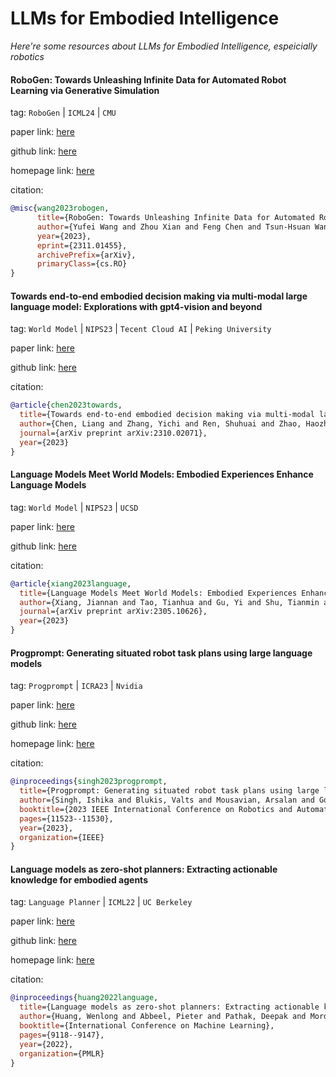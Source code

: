 # LLMs for Embodied Intelligence
*Here're some resources about LLMs for Embodied Intelligence, espeicially robotics*


#### RoboGen: Towards Unleashing Infinite Data for Automated Robot Learning via Generative Simulation

tag: `RoboGen` | `ICML24` | `CMU`

paper link: [here](https://arxiv.org/pdf/2311.01455.pdf)

github link: [here](https://github.com/Genesis-Embodied-AI/RoboGen)

homepage link: [here](https://robogen-ai.github.io/)

citation:

```bibtex
@misc{wang2023robogen,
      title={RoboGen: Towards Unleashing Infinite Data for Automated Robot Learning via Generative Simulation}, 
      author={Yufei Wang and Zhou Xian and Feng Chen and Tsun-Hsuan Wang and Yian Wang and Katerina Fragkiadaki and Zackory Erickson and David Held and Chuang Gan},
      year={2023},
      eprint={2311.01455},
      archivePrefix={arXiv},
      primaryClass={cs.RO}
}
```


#### Towards end-to-end embodied decision making via multi-modal large language model: Explorations with gpt4-vision and beyond

tag: `World Model` | `NIPS23` | `Tecent Cloud AI` | `Peking University`

paper link: [here](https://arxiv.org/pdf/2310.02071)

github link: [here](https://github.com/pkunlp-icler/PCA-EVAL)

citation:

```bibtex
@article{chen2023towards,
  title={Towards end-to-end embodied decision making via multi-modal large language model: Explorations with gpt4-vision and beyond},
  author={Chen, Liang and Zhang, Yichi and Ren, Shuhuai and Zhao, Haozhe and Cai, Zefan and Wang, Yuchi and Wang, Peiyi and Liu, Tianyu and Chang, Baobao},
  journal={arXiv preprint arXiv:2310.02071},
  year={2023}
}
```

#### Language Models Meet World Models: Embodied Experiences Enhance Language Models

tag: `World Model` | `NIPS23` | `UCSD`

paper link: [here](https://arxiv.org/pdf/2305.10626)

github link: [here](https://github.com/szxiangjn/world-model-for-language-model)

citation:

```bibtex
@article{xiang2023language,
  title={Language Models Meet World Models: Embodied Experiences Enhance Language Models},
  author={Xiang, Jiannan and Tao, Tianhua and Gu, Yi and Shu, Tianmin and Wang, Zirui and Yang, Zichao and Hu, Zhiting},
  journal={arXiv preprint arXiv:2305.10626},
  year={2023}
}
```


#### Progprompt: Generating situated robot task plans using large language models

tag: `Progprompt` | `ICRA23` | `Nvidia`

paper link: [here](https://arxiv.org/pdf/2209.11302)

github link: [here](https://github.com/NVlabs/progprompt-vh)

homepage link: [here](https://progprompt.github.io/)

citation:

```bibtex
@inproceedings{singh2023progprompt,
  title={Progprompt: Generating situated robot task plans using large language models},
  author={Singh, Ishika and Blukis, Valts and Mousavian, Arsalan and Goyal, Ankit and Xu, Danfei and Tremblay, Jonathan and Fox, Dieter and Thomason, Jesse and Garg, Animesh},
  booktitle={2023 IEEE International Conference on Robotics and Automation (ICRA)},
  pages={11523--11530},
  year={2023},
  organization={IEEE}
}
```


#### Language models as zero-shot planners: Extracting actionable knowledge for embodied agents

tag: `Language Planner` | `ICML22` | `UC Berkeley`

paper link: [here](https://proceedings.mlr.press/v162/huang22a/huang22a.pdf)

github link: [here](https://github.com/huangwl18/language-planner)

homepage link: [here](https://wenlong.page/language-planner/)

citation:

```bibtex
@inproceedings{huang2022language,
  title={Language models as zero-shot planners: Extracting actionable knowledge for embodied agents},
  author={Huang, Wenlong and Abbeel, Pieter and Pathak, Deepak and Mordatch, Igor},
  booktitle={International Conference on Machine Learning},
  pages={9118--9147},
  year={2022},
  organization={PMLR}
}
```
    